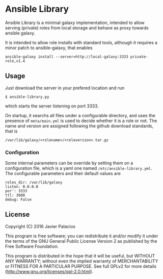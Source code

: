 
# Ansible Library

Ansible Library is a minimal galaxy implementation, intended to allow serving
(private) roles from local storage and behave as proxy towards ansible galaxy.

It is intended to allow role installs with standard tools, although it requires
a minor patch to ansible-galaxy, that enables

    ansible-galaxy install --server=http://local-galaxy:3333 private-role,v1.4

## Usage

Just download the server in your prefered location and run

    $ ansible-library.py

which starts the server listening on port 3333.

On startup, it searchs all files under a configurable directory, and uses the
presence of `meta/main.yml` is used to decide whether it is a role or not. The
name and version are assigned following the github download standards, that is

    /var/lib/galaxy/<rolename>/<roleversion>.tar.gz

### Configuration

Some internal parameters can be override by setting them on a configuration
file, which is a yaml one named `/etc/ansible-library.yml`. The configurable
parameters and their default values are

    roles_dir: /var/lib/galaxy
    listen: 0.0.0.0
    por': 3333
    ttl: 3600
    debug: False

## License

Copyright (C) 2016 Javier Palacios

This program is free software; you can redistribute it and/or
modify it under the terms of the GNU General Public License
Version 2 as published by the Free Software Foundation.

This program is distributed in the hope that it will be useful,
but WITHOUT ANY WARRANTY; without even the implied warranty of
MERCHANTABILITY or FITNESS FOR A PARTICULAR PURPOSE. See full
GPLv2 for more details (http://www.gnu.org/licenses/gpl-2.0.html).

